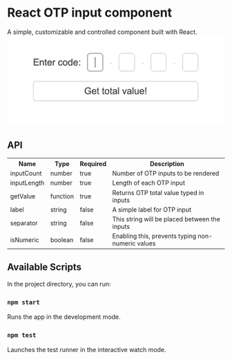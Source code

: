 # React OTP input component

A simple, customizable and controlled component built with React.
<img src='./src/assets/preview.gif' alt='gif'/>

## API
<table>
  <tr>
    <th>Name<br/></th>
    <th>Type</th>
    <th>Required</th>
    <th>Description</th>
  </tr>
  <tr>
    <td>inputCount</td>
    <td>number</td>
    <td>true</td>
    <td>Number of OTP inputs to be rendered</td>
  </tr>
  <tr>
    <td>inputLength</td>
    <td>number</td>
    <td>true</td>
    <td>Length of each OTP input</td>
  </tr>
  <tr>
    <td>getValue</td>
    <td>function</td>
    <td>true</td>
    <td>Returns OTP total value typed in inputs</td>
  </tr>
    <tr>
     <td>label</td>
     <td>string</td>
     <td>false</td>
     <td>A simple label for OTP input</td>
   </tr>
  <tr>
    <td>separator</td>
    <td>string<br/></td>
    <td>false</td>
    <td>This string will be placed between the inputs</td>
  </tr>
  <tr>
    <td>isNumeric</td>
    <td>boolean</td>
    <td>false</td>
    <td>Enabling this, prevents typing non-numeric values</td>
  </tr>
</table>


## Available Scripts

In the project directory, you can run:

### `npm start`

Runs the app in the development mode.
### `npm test`

Launches the test runner in the interactive watch mode.
